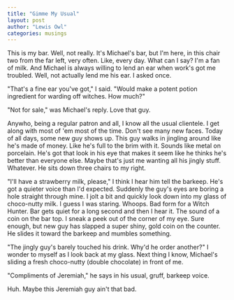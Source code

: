 ```yaml
---
title: "Gimme My Usual"
layout: post
author: "Lewis Owl"
categories: musings
---
```


This is my bar. Well, not really. It's Michael's bar, but I'm here, in this chair two from the far left, very often. Like, every day. What can I say? I'm a fan of milk. And Michael is always willing to lend an ear when work's got me troubled. Well, not actually lend me his ear. I asked once.

"That's a fine ear you've got," I said. "Would make a potent potion ingredient for warding off witches. How much?"

"Not for sale," was Michael's reply. Love that guy.

Anywho, being a regular patron and all, I know all the usual clientele. I get along with most of 'em most of the time. Don't see many new faces. Today of all days, some new guy shows up. This guy walks in jingling around like he's made of money. Like he's full to the brim with it. Sounds like metal on porcelain. He's got that look in his eye that makes it seem like he thinks he's better than everyone else. Maybe that's just me wanting all his jingly stuff. Whatever. He sits down three chairs to my right.

"I'll have a strawberry milk, please," I think I hear him tell the barkeep. He's got a quieter voice than I'd expected. Suddenly the guy's eyes are boring a hole straight through mine. I jolt a bit and quickly look down into my glass of choco-nutty milk. I guess I was staring. Whoops. Bad form for a Witch Hunter. Bar gets quiet for a long second and then I hear it. The sound of a coin on the bar top. I sneak a peek out of the corner of my eye. Sure enough, but new guy has slapped a super shiny, gold coin on the counter. He slides it toward the barkeep and mumbles something.

"The jingly guy's barely touched his drink. Why'd he order another?" I wonder to myself as I look back at my glass. Next thing I know, Michael's sliding a fresh choco-nutty (double chocolate) in front of me.

"Compliments of Jeremiah," he says in his usual, gruff, barkeep voice.

Huh. Maybe this Jeremiah guy ain't that bad.
